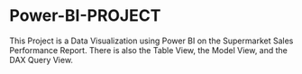 # Power-BI-PROJECT
This Project is a Data Visualization using Power BI on the Supermarket Sales Performance Report. There is also the Table View, the Model View, and the DAX Query View.
